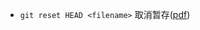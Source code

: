 - `git reset HEAD <filename>`
  取消暂存([pdf](zotero://open-pdf/library/items/2TKCEBMY?page=56&annotation=6W8JVVE8))